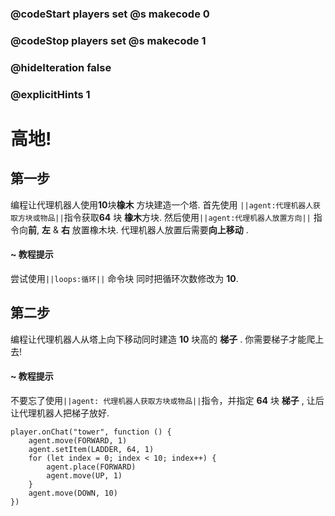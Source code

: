 ### @codeStart players set @s makecode 0
### @codeStop players set @s makecode 1

### @hideIteration false 
### @explicitHints 1


# 高地!

## 第一步
编程让代理机器人使用**10**块**橡木** 方块建造一个塔. 首先使用 ``||agent:代理机器人获取方块或物品||``指令获取**64** 块 **橡木**方块. 然后使用``||agent:代理机器人放置方向||`` 指令向**前**, **左** & **右** 放置橡木块. 代理机器人放置后需要**向上移动** .  

#### ~ 教程提示 
 尝试使用``||loops:循环||`` 命令块 同时把循环次数修改为 **10**. 

## 第二步
编程让代理机器人从塔上向下移动同时建造 **10** 块高的 **梯子** . 你需要梯子才能爬上去!

#### ~ 教程提示 
不要忘了使用``||agent: 代理机器人获取方块或物品||``指令，并指定 **64** 块 **梯子**  , 让后让代理机器人把梯子放好. 


```ghost
player.onChat("tower", function () {
    agent.move(FORWARD, 1)
    agent.setItem(LADDER, 64, 1)
    for (let index = 0; index < 10; index++) {
        agent.place(FORWARD)
        agent.move(UP, 1)
    }
    agent.move(DOWN, 10)
})

``` 


